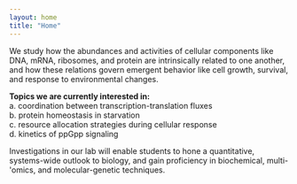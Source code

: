 ```yaml
---
layout: home
title: "Home"
---
```


We study how the abundances and activities of cellular components like DNA, mRNA, ribosomes, and protein are intrinsically related to one another, and how these relations govern emergent behavior like cell growth, survival, and response to environmental changes.

<b>Topics we are currently interested in:</b> <br>
a. coordination between transcription-translation fluxes<br>
b. protein homeostasis in starvation<br> 
c. resource allocation strategies during cellular response<br>
d. kinetics of ppGpp signaling

Investigations in our lab will enable students to hone a quantitative, systems-wide outlook to biology, and gain proficiency in biochemical, multi-'omics, and molecular-genetic techniques.
